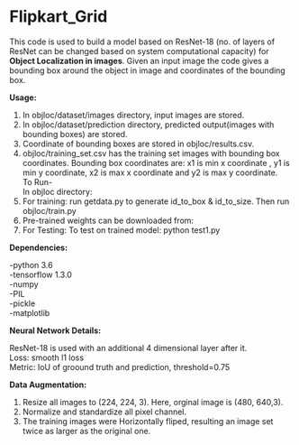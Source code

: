 # Flipkart_Grid

This code is used to build a model based on ResNet-18 (no. of layers of ResNet can be changed based on system computational capacity) for **Object Localization in images**. Given an input image the code gives a bounding box around the object in image and coordinates of the bounding box. 

**Usage:**
1. In objloc/dataset/images directory, input images are stored.
2. In objloc/dataset/prediction directory, predicted output(images with bounding boxes) are stored.
3. Coordinate of bounding boxes are stored in objloc/results.csv.
4. objloc/training_set.csv has the training set images with bounding box coordinates. Bounding box coordinates are: x1 is min x coordinate , y1 is min y coordinate, x2 is max x coordinate and y2 is max y coordinate.  
To Run-   
In objloc directory:
1. For training: run getdata.py to generate id_to_box & id_to_size. Then run objloc/train.py
2. Pre-trained weights can be downloaded from: 
3. For Testing: To test on trained model: python test1.py  

**Dependencies:**

-python 3.6  
-tensorflow 1.3.0  
-numpy  
-PIL  
-pickle  
-matplotlib

**Neural Network Details:**

ResNet-18 is used with an additional 4 dimensional layer after it.  
Loss: smooth l1 loss  
Metric: IoU of groound truth and prediction, threshold=0.75

**Data Augmentation:**
1. Resize all images to (224, 224, 3). Here, orginal image is (480, 640,3).
2. Normalize and standardize all pixel channel.
3. The training images were Horizontally fliped, resulting an image set twice as larger as the original one.








